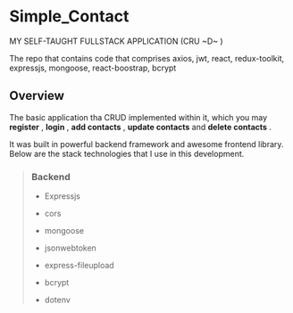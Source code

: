 # Simple_Contact

MY SELF-TAUGHT FULLSTACK APPLICATION (CRU ~D~ )

The repo that contains code that comprises axios, jwt, react, redux-toolkit, expressjs, mongoose, react-boostrap, bcrypt

## Overview

The basic application tha CRUD implemented within it, which you may __register__ , __login__ , __add contacts__ , __update contacts__  and __delete contacts__ . 

It was built in powerful backend framework and awesome frontend library. Below are the stack technologies that I use in this development.

>### Backend
>- Expressjs
>
>- cors
>
>- mongoose
>
>- jsonwebtoken
>
>- express-fileupload
>
>- bcrypt
>
>- dotenv
>




